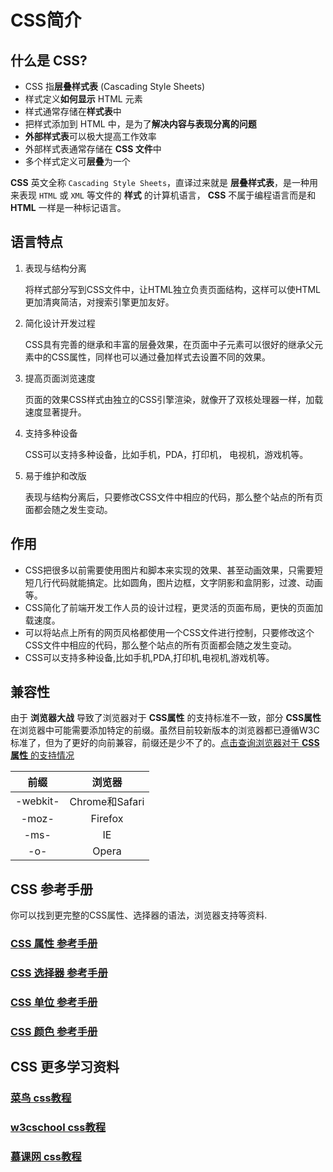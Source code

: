 # CSS简介

## 什么是 CSS?

- CSS 指**层叠样式表** (Cascading Style Sheets)
- 样式定义**如何显示** HTML 元素
- 样式通常存储在**样式表**中
- 把样式添加到 HTML 中，是为了**解决内容与表现分离的问题**
- **外部样式表**可以极大提高工作效率
- 外部样式表通常存储在 **CSS 文件**中
- 多个样式定义可**层叠**为一个

 **CSS** 英文全称 `Cascading Style Sheets`，直译过来就是 **层叠样式表**，是一种用来表现 `HTML` 或 `XML` 等文件的 **样式** 的计算机语言， **CSS** 不属于编程语言而是和 **HTML** 一样是一种标记语言。

## 语言特点

1. 表现与结构分离

    将样式部分写到CSS文件中，让HTML独立负责页面结构，这样可以使HTML更加清爽简洁，对搜索引擎更加友好。

2. 简化设计开发过程

    CSS具有完善的继承和丰富的层叠效果，在页面中子元素可以很好的继承父元素中的CSS属性，同样也可以通过叠加样式去设置不同的效果。

3. 提高页面浏览速度

    页面的效果CSS样式由独立的CSS引擎渲染，就像开了双核处理器一样，加载速度显著提升。

4. 支持多种设备

    CSS可以支持多种设备，比如手机，PDA，打印机， 电视机，游戏机等。

5. 易于维护和改版

    表现与结构分离后，只要修改CSS文件中相应的代码，那么整个站点的所有页面都会随之发生变动。

## 作用

- CSS把很多以前需要使用图片和脚本来实现的效果、甚至动画效果，只需要短短几行代码就能搞定。比如圆角，图片边框，文字阴影和盒阴影，过渡、动画等。
- CSS简化了前端开发工作人员的设计过程，更灵活的页面布局，更快的页面加载速度。
- 可以将站点上所有的网页风格都使用一个CSS文件进行控制，只要修改这个CSS文件中相应的代码，那么整个站点的所有页面都会随之发生变动。
- CSS可以支持多种设备,比如手机,PDA,打印机,电视机,游戏机等。


## 兼容性

由于 **浏览器大战** 导致了浏览器对于 **CSS属性** 的支持标准不一致，部分 **CSS属性** 在浏览器中可能需要添加特定的前缀。虽然目前较新版本的浏览器都已遵循W3C标准了，但为了更好的向前兼容，前缀还是少不了的。[点击查询浏览器对于 **CSS属性** 的支持情况](https://caniuse.com/)

| 前缀 		| 浏览器			| 
| :-------: | :---------------: |
| -webkit- 	| Chrome和Safari 	|
| -moz- 	| Firefox 			|
| -ms- 		| IE 				|
| -o- 		| Opera 			|


## CSS 参考手册

你可以找到更完整的CSS属性、选择器的语法，浏览器支持等资料.

### <a href="https://www.runoob.com/cssref/css-reference.html" target="_blank">CSS 属性 参考手册</a>
### <a href="https://www.runoob.com/cssref/css-selectors.html" target="_blank">CSS 选择器 参考手册</a>
### <a href="https://www.runoob.com/cssref/css-units.html" target="_blank">CSS 单位 参考手册</a>
### <a href="https://www.runoob.com/cssref/css-colors.html" target="_blank">CSS 颜色 参考手册</a>

## CSS 更多学习资料

### <a href="https://www.runoob.com/css/css-tutorial.html" target="_blank">菜鸟 css教程</a>
### <a href="https://www.w3school.com.cn/css/index.asp" target="_blank">w3cschool css教程</a>
### <a href="https://www.imooc.com/learn/9">慕课网 css教程</a>
